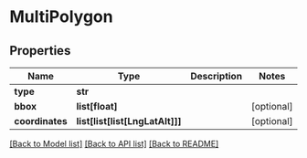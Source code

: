 # MultiPolygon

## Properties
Name | Type | Description | Notes
------------ | ------------- | ------------- | -------------
**type** | **str** |  | 
**bbox** | **list[float]** |  | [optional] 
**coordinates** | **list[list[list[LngLatAlt]]]** |  | [optional] 

[[Back to Model list]](../README.md#documentation-for-models) [[Back to API list]](../README.md#documentation-for-api-endpoints) [[Back to README]](../README.md)


